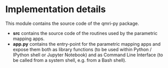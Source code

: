 # Implementation details
This module contains the source code of the qmri-py package.

- **src**  contains the source code of the routines used by the parametric mapping apps.
- **app.py** contains the entry-point for the parametric mapping apps and expose them both as library functions (to be used within Python / IPython shell or Jupyter Notebook) and as Command Line Interface (to be called from a system shell, e.g. from a Bash shell).
